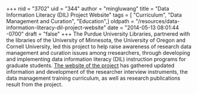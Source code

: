 +++
nid = "3702"
uid = "344"
author = "mingluwang"
title = "Data Information Literacy (DIL) Project Website"
tags = [ "Curriculum", "Data Management and Curation", "Education",]
oldpath = "/resources/data-information-literacy-dil-project-website"
date = "2014-05-13 08:01:44 -0700"
draft = "false"
+++
The Purdue University Libraries, partnered with the libraries of the
University of Minnesota, the University of Oregon and Cornell
University, led this project to help raise awareness of research data
management and curation issues among rresearchers, through developing
and implementing data information literacy (DIL) instruction programs
for graduate students. [The website of the
project](http://wiki.lib.purdue.edu/display/ste/Home) has gathered
updated information and development of the researcher interview
instruments, the data management training curriculum, as well as
research publications result from the project. 

